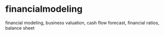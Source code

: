 financialmodeling
=================

financial modeling, business valuation, cash flow forecast, financial ratios, balance sheet
